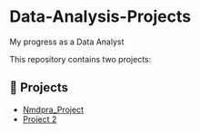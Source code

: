 # Data-Analysis-Projects
 My progress as a Data Analyst

This repository contains two projects:

## 🔗 Projects

- [Nmdpra_Project](https://github.com/Ahrrisone/Data_-Analysis-Projects/tree/main/nmdpra%20representations)
- [Project 2](./project2/README.md)
